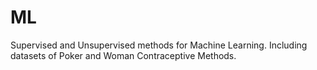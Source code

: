 # ML
Supervised and Unsupervised methods for Machine Learning.
Including datasets of Poker and Woman Contraceptive Methods.
